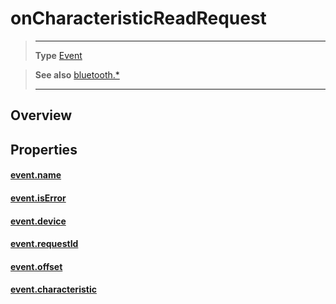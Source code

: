 # onCharacteristicReadRequest

> --------------------- ------------------------------------------------------------------------------------------
> __Type__              [Event](https://docs.coronalabs.com/api/type/Event.html)


> __See also__          [bluetooth.*](/plugin/bluetooth/)
> --------------------- ------------------------------------------------------------------------------------------

## Overview

## Properties

#### [event.name](/plugin/bluetooth/type/Server/event/onCharacteristicReadRequest/name)

#### [event.isError](/plugin/bluetooth/type/Server/event/onCharacteristicReadRequest/isError)

#### [event.device](/plugin/bluetooth/type/Server/event/onCharacteristicReadRequest/device)

#### [event.requestId](/plugin/bluetooth/type/Server/event/onCharacteristicReadRequest/requestId)

#### [event.offset](/plugin/bluetooth/type/Server/event/onCharacteristicReadRequest/offset)

#### [event.characteristic](/plugin/bluetooth/type/Server/event/onCharacteristicReadRequest/characteristic)